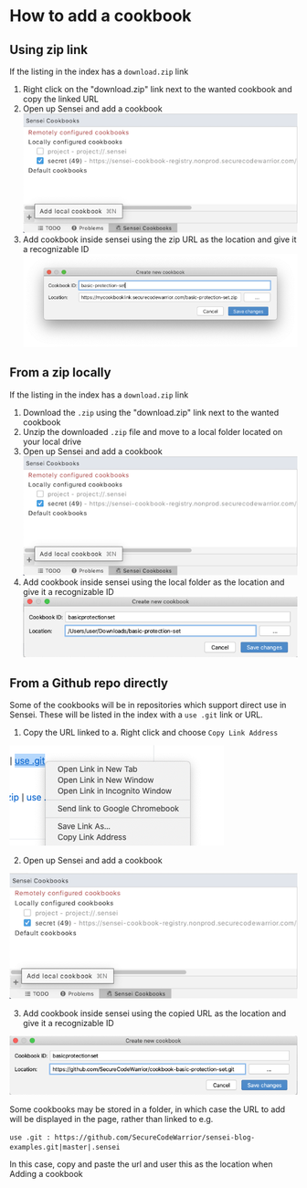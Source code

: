 # How to add a cookbook

## Using zip link

If the listing in the index has a `download.zip` link

1. Right click on the "download.zip" link next to the wanted cookbook and copy the linked URL
2. Open up Sensei and add a cookbook  
![Add a cookbook](images/add_cookbook.png)
3. Add cookbook inside sensei using the zip URL as the location and give it a recognizable ID
![Cookbook configuration](images/cookbook_settings.png)

## From a zip locally

If the listing in the index has a `download.zip` link

1. Download the `.zip` using the "download.zip" link next to the wanted cookbook
2. Unzip the downloaded `.zip` file and move to a local folder located on your local drive
2. Open up Sensei and add a cookbook  
![Add a cookbook](images/add_cookbook.png)
3. Add cookbook inside sensei using the local folder as the location and give it a recognizable ID
![Cookbook configuration](images/cookbook-from-folder.png)

## From a Github repo directly

Some of the cookbooks will be in repositories which support direct use in Sensei. These will be listed in the index with a `use .git` link or URL.

1. Copy the URL linked to
   a. Right click and choose `Copy Link Address`

![Copy Link Address in Browser](images/copy-link-address.png)

2. Open up Sensei and add a cookbook

![Add a cookbook](images/add_cookbook.png)

3. Add cookbook inside sensei using the copied URL as the location and give it a recognizable ID

![Cookbook configuration](images/cookbook-from-git-url.png)


Some cookbooks may be stored in a folder, in which case the URL to add will be displayed in the page, rather than linked to e.g.

`use .git : https://github.com/SecureCodeWarrior/sensei-blog-examples.git|master|.sensei`

In this case, copy and paste the url and user this as the location when Adding a cookbook

